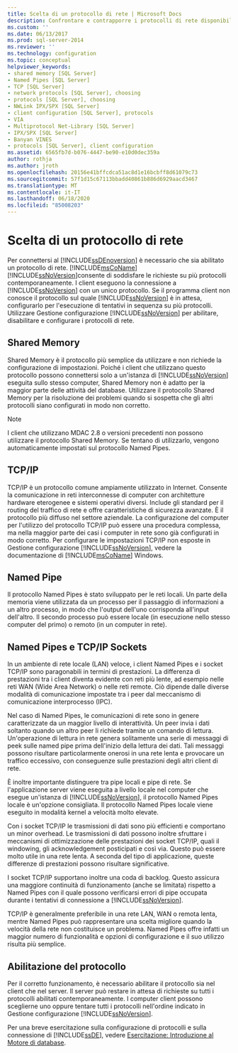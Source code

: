```yaml
---
title: Scelta di un protocollo di rete | Microsoft Docs
description: Confrontare e contrapporre i protocolli di rete disponibili per la connessione a SQL Server motore di database, ad esempio Shared Memory, TCP/IP e Named Pipes.
ms.custom: ''
ms.date: 06/13/2017
ms.prod: sql-server-2014
ms.reviewer: ''
ms.technology: configuration
ms.topic: conceptual
helpviewer_keywords:
- shared memory [SQL Server]
- Named Pipes [SQL Server]
- TCP [SQL Server]
- network protocols [SQL Server], choosing
- protocols [SQL Server], choosing
- NWLink IPX/SPX [SQL Server]
- client configuration [SQL Server], protocols
- VIA
- Multiprotocol Net-Library [SQL Server]
- IPX/SPX [SQL Server]
- Banyan VINES
- protocols [SQL Server], client configuration
ms.assetid: 6565fb7d-b076-4447-be90-e10d0dec359a
author: rothja
ms.author: jroth
ms.openlocfilehash: 20156e41bffcdca51ac8d1e16bcbff8d61079c73
ms.sourcegitcommit: 57f1d15c67113bbadd40861b886d6929aacd3467
ms.translationtype: MT
ms.contentlocale: it-IT
ms.lasthandoff: 06/18/2020
ms.locfileid: "85008203"
---
```

# <a name="choosing-a-network-protocol"></a>Scelta di un protocollo di rete
  Per connettersi al [!INCLUDE[ssDEnoversion](../../includes/ssdenoversion-md.md)] è necessario che sia abilitato un protocollo di rete. [!INCLUDE[msCoName](../../includes/msconame-md.md)][!INCLUDE[ssNoVersion](../../includes/ssnoversion-md.md)]consente di soddisfare le richieste su più protocolli contemporaneamente. I client eseguono la connessione a [!INCLUDE[ssNoVersion](../../includes/ssnoversion-md.md)] con un unico protocollo. Se il programma client non conosce il protocollo sul quale [!INCLUDE[ssNoVersion](../../includes/ssnoversion-md.md)] è in attesa, configurarlo per l'esecuzione di tentativi in sequenza su più protocolli. Utilizzare Gestione configurazione [!INCLUDE[ssNoVersion](../../includes/ssnoversion-md.md)] per abilitare, disabilitare e configurare i protocolli di rete.  
  
## <a name="shared-memory"></a>Shared Memory  
 Shared Memory è il protocollo più semplice da utilizzare e non richiede la configurazione di impostazioni. Poiché i client che utilizzano questo protocollo possono connettersi solo a un'istanza di [!INCLUDE[ssNoVersion](../../includes/ssnoversion-md.md)] eseguita sullo stesso computer, Shared Memory non è adatto per la maggior parte delle attività del database. Utilizzare il protocollo Shared Memory per la risoluzione dei problemi quando si sospetta che gli altri protocolli siano configurati in modo non corretto.  
  
> [!NOTE]  
>  I client che utilizzano MDAC 2.8 o versioni precedenti non possono utilizzare il protocollo Shared Memory. Se tentano di utilizzarlo, vengono automaticamente impostati sul protocollo Named Pipes.  
  
## <a name="tcpip"></a>TCP/IP  
 TCP/IP è un protocollo comune ampiamente utilizzato in Internet. Consente la comunicazione in reti interconnesse di computer con architetture hardware eterogenee e sistemi operativi diversi. Include gli standard per il routing del traffico di rete e offre caratteristiche di sicurezza avanzate. È il protocollo più diffuso nel settore aziendale. La configurazione del computer per l'utilizzo del protocollo TCP/IP può essere una procedura complessa, ma nella maggior parte dei casi i computer in rete sono già configurati in modo corretto. Per configurare le impostazioni TCP/IP non esposte in Gestione configurazione [!INCLUDE[ssNoVersion](../../includes/ssnoversion-md.md)], vedere la documentazione di [!INCLUDE[msCoName](../../includes/msconame-md.md)] Windows.  
  
## <a name="named-pipes"></a>Named Pipe  
 Il protocollo Named Pipes è stato sviluppato per le reti locali. Un parte della memoria viene utilizzata da un processo per il passaggio di informazioni a un altro processo, in modo che l'output dell'uno corrisponda all'input dell'altro. Il secondo processo può essere locale (in esecuzione nello stesso computer del primo) o remoto (in un computer in rete).  
  
## <a name="named-pipes-vs-tcpip-sockets"></a>Named Pipes e TCP/IP Sockets  
 In un ambiente di rete locale (LAN) veloce, i client Named Pipes e i socket TCP/IP sono paragonabili in termini di prestazioni. La differenza di prestazioni tra i client diventa evidente con reti più lente, ad esempio nelle reti WAN (Wide Area Network) o nelle reti remote. Ciò dipende dalle diverse modalità di comunicazione impostate tra i peer dal meccanismo di comunicazione interprocesso (IPC).  
  
 Nel caso di Named Pipes, le comunicazioni di rete sono in genere caratterizzate da un maggior livello di interattività. Un peer invia i dati soltanto quando un altro peer li richiede tramite un comando di lettura. Un'operazione di lettura in rete genera solitamente una serie di messaggi di peek sulle named pipe prima dell'inizio della lettura dei dati. Tali messaggi possono risultare particolarmente onerosi in una rete lenta e provocare un traffico eccessivo, con conseguenze sulle prestazioni degli altri client di rete.  
  
 È inoltre importante distinguere tra pipe locali e pipe di rete. Se l'applicazione server viene eseguita a livello locale nel computer che esegue un'istanza di [!INCLUDE[ssNoVersion](../../includes/ssnoversion-md.md)], il protocollo Named Pipes locale è un'opzione consigliata. Il protocollo Named Pipes locale viene eseguito in modalità kernel a velocità molto elevate.  
  
 Con i socket TCP/IP le trasmissioni di dati sono più efficienti e comportano un minor overhead. Le trasmissioni di dati possono inoltre sfruttare i meccanismi di ottimizzazione delle prestazioni dei socket TCP/IP, quali il windowing, gli acknowledgement posticipati e così via. Questo può essere molto utile in una rete lenta. A seconda del tipo di applicazione, queste differenze di prestazioni possono risultare significative.  
  
 I socket TCP/IP supportano inoltre una coda di backlog. Questo assicura una maggiore continuità di funzionamento (anche se limitata) rispetto a Named Pipes con il quale possono verificarsi errori di pipe occupata durante i tentativi di connessione a [!INCLUDE[ssNoVersion](../../includes/ssnoversion-md.md)].  
  
 TCP/IP è generalmente preferibile in una rete LAN, WAN o remota lenta, mentre Named Pipes può rappresentare una scelta migliore quando la velocità della rete non costituisce un problema. Named Pipes offre infatti un maggior numero di funzionalità e opzioni di configurazione e il suo utilizzo risulta più semplice.  
  
## <a name="enabling-the-protocol"></a>Abilitazione del protocollo  
 Per il corretto funzionamento, è necessario abilitare il protocollo sia nel client che nel server. Il server può restare in attesa di richieste su tutti i protocolli abilitati contemporaneamente. I computer client possono sceglierne uno oppure tentare tutti i protocolli nell'ordine indicato in Gestione configurazione [!INCLUDE[ssNoVersion](../../includes/ssnoversion-md.md)].  
  
 Per una breve esercitazione sulla configurazione di protocolli e sulla connessione di [!INCLUDE[ssDE](../../includes/ssde-md.md)], vedere [Esercitazione: Introduzione al Motore di database](../../relational-databases/tutorial-getting-started-with-the-database-engine.md).  
  
  
